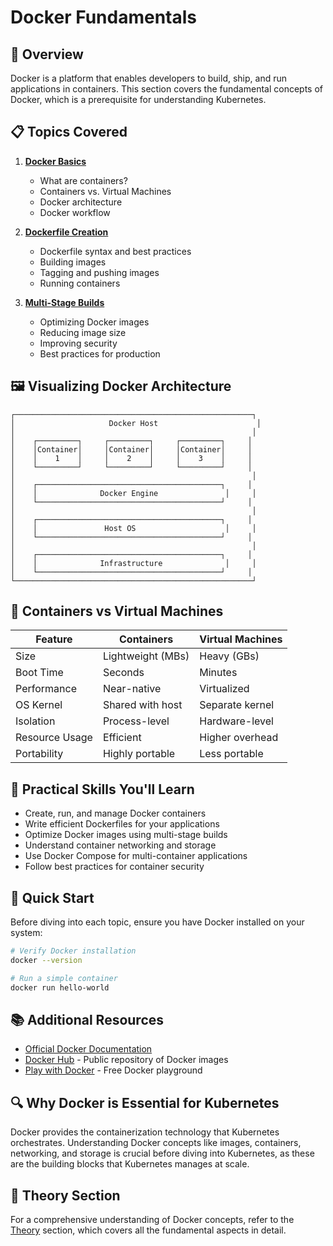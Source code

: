 # Docker Fundamentals

## 🌟 Overview

Docker is a platform that enables developers to build, ship, and run applications in containers. This section covers the fundamental concepts of Docker, which is a prerequisite for understanding Kubernetes.

## 📋 Topics Covered

1. [**Docker Basics**](01-docker-basics/)
   - What are containers?
   - Containers vs. Virtual Machines
   - Docker architecture
   - Docker workflow

2. [**Dockerfile Creation**](02-dockerfile-creation/)
   - Dockerfile syntax and best practices
   - Building images
   - Tagging and pushing images
   - Running containers

3. [**Multi-Stage Builds**](03-multi-stage-builds/)
   - Optimizing Docker images
   - Reducing image size
   - Improving security
   - Best practices for production

## 🖼️ Visualizing Docker Architecture

```
┌─────────────────────────────────────────────────────┐
│                     Docker Host                      │
│                                                     │
│    ┌─────────┐     ┌─────────┐     ┌─────────┐     │
│    │Container│     │Container│     │Container│     │
│    │    1    │     │    2    │     │    3    │     │
│    └─────────┘     └─────────┘     └─────────┘     │
│                                                     │
│    ┌─────────────────────────────────────────┐     │
│    │              Docker Engine               │     │
│    └─────────────────────────────────────────┘     │
│                                                     │
│    ┌─────────────────────────────────────────┐     │
│    │               Host OS                    │     │
│    └─────────────────────────────────────────┘     │
│                                                     │
│    ┌─────────────────────────────────────────┐     │
│    │              Infrastructure              │     │
│    └─────────────────────────────────────────┘     │
└─────────────────────────────────────────────────────┘
```

## 🔄 Containers vs Virtual Machines

| Feature | Containers | Virtual Machines |
|---------|------------|------------------|
| Size | Lightweight (MBs) | Heavy (GBs) |
| Boot Time | Seconds | Minutes |
| Performance | Near-native | Virtualized |
| OS Kernel | Shared with host | Separate kernel |
| Isolation | Process-level | Hardware-level |
| Resource Usage | Efficient | Higher overhead |
| Portability | Highly portable | Less portable |

## 🧪 Practical Skills You'll Learn

- Create, run, and manage Docker containers
- Write efficient Dockerfiles for your applications
- Optimize Docker images using multi-stage builds
- Understand container networking and storage
- Use Docker Compose for multi-container applications
- Follow best practices for container security

## 🚀 Quick Start

Before diving into each topic, ensure you have Docker installed on your system:

```bash
# Verify Docker installation
docker --version

# Run a simple container
docker run hello-world
```

## 📚 Additional Resources

- [Official Docker Documentation](https://docs.docker.com/)
- [Docker Hub](https://hub.docker.com/) - Public repository of Docker images
- [Play with Docker](https://labs.play-with-docker.com/) - Free Docker playground

## 🔍 Why Docker is Essential for Kubernetes

Docker provides the containerization technology that Kubernetes orchestrates. Understanding Docker concepts like images, containers, networking, and storage is crucial before diving into Kubernetes, as these are the building blocks that Kubernetes manages at scale.

## 📝 Theory Section

For a comprehensive understanding of Docker concepts, refer to the [Theory](00-theory/) section, which covers all the fundamental aspects in detail. 